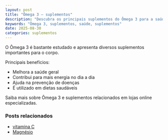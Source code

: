 ```yaml
---
layout: post
title: "Ômega 3 – suplementos"
description: "Descubra os principais suplementos do Ômega 3 para a saúde."
keywords: "Ômega 3, suplementos, saúde, suplementos"
date: 2025-08-30
categories: suplementos
---
```


O Ômega 3 é bastante estudado e apresenta diversos suplementos importantes para o corpo.

Principais benefícios:
- Melhora a saúde geral
- Contribui para mais energia no dia a dia
- Ajuda na prevenção de doenças
- É utilizado em dietas saudáveis

Saiba mais sobre Ômega 3 e suplementos relacionados em lojas online especializadas.

### Posts relacionados
- [vitamina C](/vitamina-c.html)
- [Magnésio](/magnesio.html)

